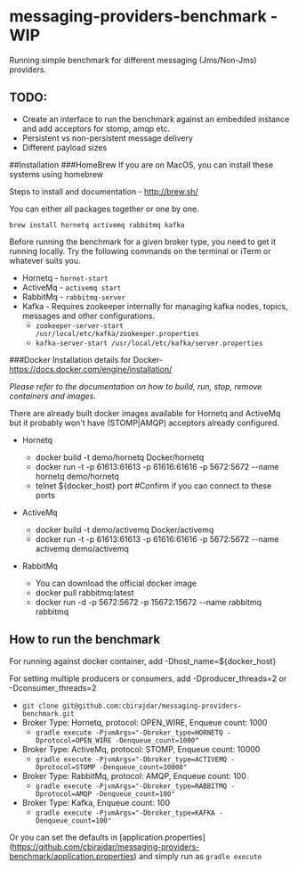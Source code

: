 # messaging-providers-benchmark - WIP

Running simple benchmark for different messaging (Jms/Non-Jms) providers.

## TODO:
- Create an interface to run the benchmark against an embedded instance and add acceptors for stomp, amqp etc.
- Persistent vs non-persistent message delivery
- Different payload sizes

##Installation
###HomeBrew
If you are on MacOS, you can install these systems using homebrew

Steps to install and documentation - http://brew.sh/

You can either all packages together or one by one.
```
brew install hornetq activemq rabbitmq kafka
```

Before running the benchmark for a given broker type, you need to get it running locally. Try the following commands on the terminal or iTerm or whatever suits you.

- Hornetq - ```hornet-start```
- ActiveMq - ```activemq start```
- RabbitMq - ```rabbitmq-server```
- Kafka - Requires zookeeper internally for managing kafka nodes, topics, messages and other configurations.
   - ```zookeeper-server-start /usr/local/etc/kafka/zookeeper.properties```
   - ```kafka-server-start /usr/local/etc/kafka/server.properties```

###Docker
Installation details for Docker- https://docs.docker.com/engine/installation/

<i>Please refer to the documentation on how to build, run, stop, remove containers and images.</i>

There are already built docker images available for Hornetq and ActiveMq but it probably won't have (STOMP|AMQP) acceptors already configured.

- Hornetq
   - docker build -t demo/hornetq Docker/hornetq
   - docker run -t -p 61613:61613 -p 61616:61616 -p 5672:5672 --name hornetq demo/hornetq
   - telnet ${docker_host} port #Confirm if you can connect to these ports
- ActiveMq
   - docker build -t demo/activemq Docker/activemq
   - docker run -t -p 61613:61613 -p 61616:61616 -p 5672:5672 --name activemq demo/activemq

- RabbitMq
   - You can download the official docker image
   - docker pull rabbitmq:latest
   - docker run -d -p 5672:5672 -p 15672:15672  --name rabbitmq rabbitmq

## How to run the benchmark

For running against docker container, add -Dhost_name=${docker_host}

For setting multiple producers or consumers, add -Dproducer_threads=2 or -Dconsumer_threads=2

- ```git clone git@github.com:cbirajdar/messaging-providers-benchmark.git```
- Broker Type: Hornetq, protocol: OPEN_WIRE, Enqueue count: 1000
   -    ```gradle execute -PjvmArgs="-Dbroker_type=HORNETQ -Dprotocol=OPEN_WIRE -Denqueue_count=1000"```
- Broker Type: ActiveMq, protocol: STOMP, Enqueue count: 10000
   -    ```gradle execute -PjvmArgs="-Dbroker_type=ACTIVEMQ -Dprotocol=STOMP -Denqueue_count=10000"```
- Broker Type: RabbitMq, protocol: AMQP, Enqueue count: 100
   -    ```gradle execute -PjvmArgs="-Dbroker_type=RABBITMQ -Dprotocol=AMQP -Denqueue_count=100"```
- Broker Type: Kafka, Enqueue count: 100
   -    ```gradle execute -PjvmArgs="-Dbroker_type=KAFKA -Denqueue_count=100"```

Or you can set the defaults in [application.properties] (https://github.com/cbirajdar/messaging-providers-benchmark/application.properties) and simply run as ```gradle execute```
